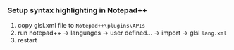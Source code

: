 ### Setup syntax highlighting in Notepad++
1. copy glsl.xml file to `Notepad++\plugins\APIs`
1. run notepad++ -> languages -> user defined... -> import -> glsl `lang.xml`
1. restart


